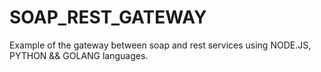 # SOAP_REST_GATEWAY
Example of the gateway between soap and rest services using NODE.JS, PYTHON && GOLANG languages.
